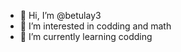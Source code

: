- 👋 Hi, I’m @betulay3
- 👀 I’m interested in codding and math
- 🌱 I’m currently learning codding 
<!---
betulay3/betulay3 is a ✨ special ✨ repository because its `README.md` (this file) appears on your GitHub profile.
You can click the Preview link to take a look at your changes.
--->
